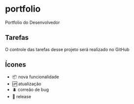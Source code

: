 # portfolio

Portfolio do Desenvolvedor

## Tarefas

O controle das tarefas desse projeto será realizado no GitHub
## Ícones

- :package: nova funcionalidade
- :up: atualização
- :beetle: correão de bug
- :checkered_flag: release